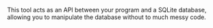 This tool acts as an API between your program and a SQLite database, allowing you to manipulate the database without to much messy code.
